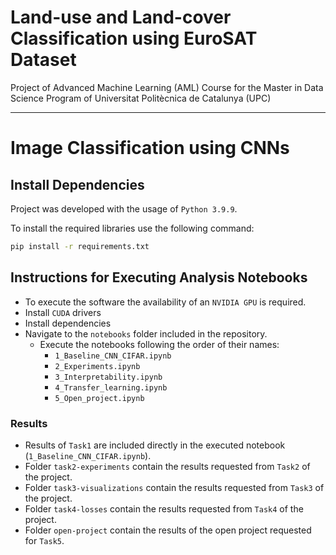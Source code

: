 # Land-use and Land-cover Classification using EuroSAT Dataset
Project of Advanced Machine Learning (AML) Course for the Master in Data Science Program of Universitat Politècnica de Catalunya (UPC)

***
# Image Classification using CNNs

## Install Dependencies

Project was developed with the usage of `Python 3.9.9`.

To install the required libraries use the following command:

``` bash
pip install -r requirements.txt
```

## Instructions for Executing Analysis Notebooks
* To execute the software the availability of an `NVIDIA GPU` is required.
* Install `CUDA` drivers
* Install dependencies
* Navigate to the `notebooks` folder included in the repository.
    * Execute the notebooks following the order of their names:
        * `1_Baseline_CNN_CIFAR.ipynb`
        * `2_Experiments.ipynb`
        * `3_Interpretability.ipynb`
        * `4_Transfer_learning.ipynb`
        * `5_Open_project.ipynb`


### Results
* Results of `Task1` are included directly in the executed notebook (`1_Baseline_CNN_CIFAR.ipynb`).
* Folder `task2-experiments` contain the results requested from `Task2` of the project.
* Folder `task3-visualizations` contain the results requested from `Task3` of the project.
* Folder `task4-losses` contain the results requested from `Task4` of the project.
* Folder `open-project` contain the results of the open project requested for `Task5`.
